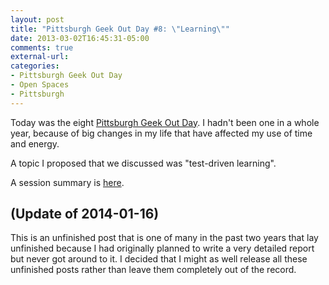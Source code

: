 ```yaml
---
layout: post
title: "Pittsburgh Geek Out Day #8: \"Learning\""
date: 2013-03-02T16:45:31-05:00
comments: true
external-url: 
categories: 
- Pittsburgh Geek Out Day
- Open Spaces
- Pittsburgh
---
```

Today was the eight [Pittsburgh Geek Out Day](http://www.pghgeekoutday.com/). I hadn't been one in a whole year, because of big changes in my life that have affected my use of time and energy.

A topic I proposed that we discussed was "test-driven learning".

A session summary is [here](http://www.pghgeekoutday.com/sessions/2013).

## (Update of 2014-01-16)

This is an unfinished post that is one of many in the past two years that lay unfinished because I had originally planned to write a very detailed report but never got around to it. I decided that I might as well release all these unfinished posts rather than leave them completely out of the record.

